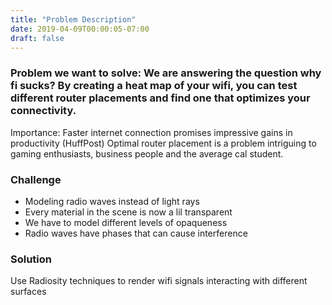 ```yaml
---
title: "Problem Description"
date: 2019-04-09T00:00:05-07:00
draft: false
---
```

### Problem we want to solve: We are answering the question why fi sucks? By creating a heat map of your wifi, you can test different router placements and find one that optimizes your connectivity.

Importance: Faster internet connection promises impressive gains in productivity (HuffPost) Optimal router placement is a problem intriguing to gaming enthusiasts, business people and the average cal student. 

### Challenge
* Modeling radio waves instead of light rays
* Every material in the scene is now a lil transparent
* We have to model different levels of opaqueness
* Radio waves have phases that can cause interference 

### Solution
Use Radiosity techniques to  render wifi signals interacting with different surfaces 

